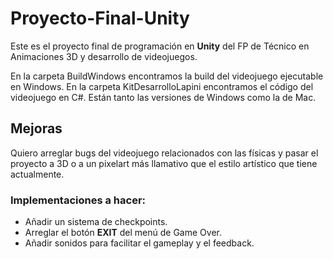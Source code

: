 # Proyecto-Final-Unity

Este es el proyecto final de programación en **Unity** del FP de Técnico en Animaciones 3D y desarrollo de videojuegos. 

En la carpeta BuildWindows encontramos la build del videojuego ejecutable en Windows.
En la carpeta KitDesarrolloLapini encontramos el código del videojuego en C#. Están tanto las versiones de Windows como la de Mac.

## Mejoras

Quiero arreglar bugs del videojuego relacionados con las físicas y pasar el proyecto a 3D o a un pixelart más llamativo que el estilo artístico que tiene actualmente.

### Implementaciones a hacer:
- Añadir un sistema de checkpoints.
- Arreglar el botón **EXIT** del menú de Game Over.
- Añadir sonidos para facilitar el gameplay y el feedback.
